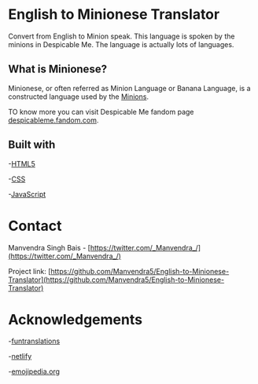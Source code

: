 # English to Minionese Translator

Convert from English to Minion speak. This language is spoken by the minions in Despicable Me. The language is actually lots of languages.

## What is Minionese?

Minionese, or often referred as Minion Language or Banana Language, is a constructed language used by the [Minions](https://despicableme.fandom.com/wiki/Minions).

TO know more you can visit Despicable Me fandom page [despicableme.fandom.com](https://despicableme.fandom.com/wiki/Minionese).

## Built with

-[HTML5](https://developer.mozilla.org/en-US/docs/Glossary/HTML5)

-[CSS](https://developer.mozilla.org/en-US/docs/Web/CSS)

-[JavaScript](https://developer.mozilla.org/en-US/docs/Web/javascript)

# Contact

Manvendra Singh Bais - [https://twitter.com/_Manvendra_/](https://twitter.com/_Manvendra_/)

Project link: [https://github.com/Manvendra5/English-to-Minionese-Translator](https://github.com/Manvendra5/English-to-Minionese-Translator)

# Acknowledgements

-[funtranslations](https://funtranslations.com/api/)

-[netlify](https://www.netlify.com/)

-[emojipedia.org](https://emojipedia.org/)
